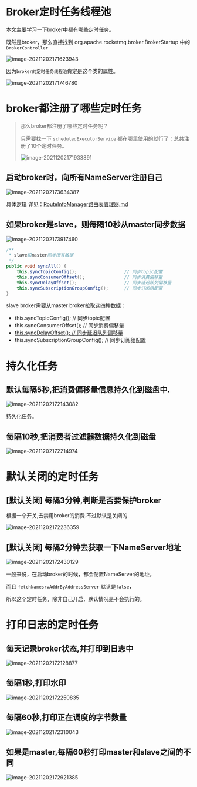 # Broker定时任务线程池

本文主要学习一下broker中都有哪些定时任务。

既然是broker，那么直接找到 org.apache.rocketmq.broker.BrokerStartup 中的`BrokerController` 

![image-20211202171623943](images/image-20211202171623943.png)

因为`broker的定时任务线程池`肯定是这个类的属性。

![image-20211202171746780](images/image-20211202171746780.png)





# broker都注册了哪些定时任务

> 那么broker都注册了哪些定时任务呢？
>
> 只需要找一下 `scheduledExecutorService` 都在哪里使用的就行了：总共注册了10个定时任务。
>
> ![image-20211202171933891](images/image-20211202171933891.png)







## 启动broker时，向所有NameServer注册自己

![image-20211202173634387](images/image-20211202173634387.png)

具体逻辑 详见：[RouteInfoManager路由表管理器.md](../NameServer\RouteInfoManager路由表管理器.md)  



## 如果broker是slave，则每隔10秒从master同步数据

![image-20211202173917460](images/image-20211202173917460.png)

```java
/**
 * slave和master同步所有数据
 */
public void syncAll() {
    this.syncTopicConfig();                  // 同步topic配置
    this.syncConsumerOffset();               // 同步消费偏移量
    this.syncDelayOffset();                  // 同步延迟队列偏移量
    this.syncSubscriptionGroupConfig();      // 同步订阅组配置
}
```

slave broker需要从master broker拉取这四种数据：

- this.syncTopicConfig();                  // 同步topic配置
- this.syncConsumerOffset();               // 同步消费偏移量
- [this.syncDelayOffset();                  // 同步延迟队列偏移量](../网络组件Remoting/请求类型及处理/GET_ALL_DELAY_OFFSET.md)
- this.syncSubscriptionGroupConfig();      // 同步订阅组配置



# 持久化任务

## 默认每隔5秒,把消费偏移量信息持久化到磁盘中.

![image-20211202172143082](images/image-20211202172143082.png)

持久化任务。







## 每隔10秒,把消费者过滤器数据持久化到磁盘



![image-20211202172214974](images/image-20211202172214974.png)







# 默认关闭的定时任务

## [默认关闭] 每隔3分钟,判断是否要保护broker

根据一个开关,去禁用broker的消费.不过默认是关闭的.

![image-20211202172236359](images/image-20211202172236359.png)





## [默认关闭] 每隔2分钟去获取一下NameServer地址

![image-20211202172430129](images/image-20211202172430129.png)

一般来说，在启动broker的时候，都会配置NameServer的地址。

而且 `fetchNamesrvAddrByAddressServer` 默认是`false`，

所以这个定时任务，除非自己开启，默认情况是不会执行的。











# 打印日志的定时任务

## 每天记录broker状态,并打印到日志中

![image-20211202172128877](images/image-20211202172128877.png)





## 每隔1秒,打印水印

![image-20211202172250835](images/image-20211202172250835.png)





## 每隔60秒,打印正在调度的字节数量

![image-20211202172310043](images/image-20211202172310043.png)





## 如果是master,每隔60秒打印master和slave之间的不同

![image-20211202172921385](images/image-20211202172921385.png)



























